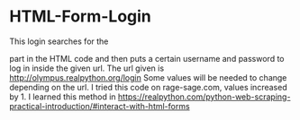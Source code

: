 # HTML-Form-Login
This login searches for the <form> part in the HTML code and then puts a certain username and password to log in inside the given url.
The url given is http://olympus.realpython.org/login 
Some values will be needed to change depending on the url.
I tried this code on rage-sage.com, values increased by 1.
I learned this method in https://realpython.com/python-web-scraping-practical-introduction/#interact-with-html-forms

